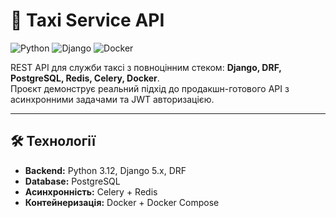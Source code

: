 # 🚖 Taxi Service API

![Python](https://img.shields.io/badge/python-3.12-blue?logo=python)
![Django](https://img.shields.io/badge/django-5.x-green?logo=django)
![Docker](https://img.shields.io/badge/docker-yes-blue?logo=docker)

REST API для служби таксі з повноцінним стеком: **Django, DRF, PostgreSQL, Redis, Celery, Docker**.  
Проєкт демонструє реальний підхід до продакшн-готового API з асинхронними задачами та JWT авторизацією.

---

## 🛠 Технології

- **Backend:** Python 3.12, Django 5.x, DRF  
- **Database:** PostgreSQL  
- **Асинхронність:** Celery + Redis  
- **Контейнеризація:** Docker + Docker Compose  
